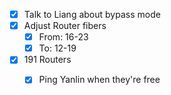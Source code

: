 - [x] Talk to Liang about bypass mode
- [x] Adjust Router fibers
  - [x] From: 16-23
  - [x] To: 12-19
- [x] 191 Routers
  - [x] Ping Yanlin when they're free
  
